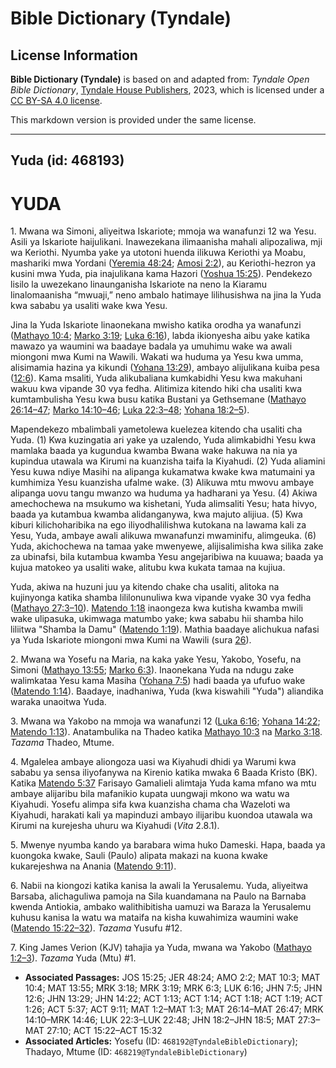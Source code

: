 # Bible Dictionary (Tyndale)

## License Information

**Bible Dictionary (Tyndale)** is based on and adapted from: _Tyndale Open Bible Dictionary_, [Tyndale House Publishers](https://tyndaleopenresources.com/), 2023, which is licensed under a [CC BY-SA 4.0 license](https://creativecommons.org/licenses/by-sa/4.0/legalcode.en).

This markdown version is provided under the same license.



--------------------------------

## Yuda (id: 468193)

YUDA
====

1\. Mwana wa Simoni, aliyeitwa Iskariote; mmoja wa wanafunzi 12 wa Yesu. Asili ya Iskariote haijulikani. Inawezekana ilimaanisha mahali alipozaliwa, mji wa Keriothi. Nyumba yake ya utotoni huenda ilikuwa Keriothi ya Moabu, mashariki mwa Yordani ([Yeremia 48:24](https://ref.ly/Jer48:24); [Amosi 2:2](https://ref.ly/Amos2:2)), au Keriothi\-hezron ya kusini mwa Yuda, pia inajulikana kama Hazori ([Yoshua 15:25](https://ref.ly/Josh15:25)). Pendekezo lisilo la uwezekano linaunganisha Iskariote na neno la Kiaramu linalomaanisha “mwuaji,” neno ambalo hatimaye lilihusishwa na jina la Yuda kwa sababu ya usaliti wake kwa Yesu.

Jina la Yuda Iskariote linaonekana mwisho katika orodha ya wanafunzi ([Mathayo 10:4](https://ref.ly/Matt10:4); [Marko 3:19](https://ref.ly/Mark3:19); [Luka 6:16](https://ref.ly/Luke6:16)), labda ikionyesha aibu yake katika mawazo ya waumini wa baadaye badala ya umuhimu wake wa awali miongoni mwa Kumi na Wawili. Wakati wa huduma ya Yesu kwa umma, alisimamia hazina ya kikundi ([Yohana 13:29](https://ref.ly/John13:29)), ambayo alijulikana kuiba pesa ([12:6](https://ref.ly/John12:6)). Kama msaliti, Yuda alikubaliana kumkabidhi Yesu kwa makuhani wakuu kwa vipande 30 vya fedha. Alitimiza kitendo hiki cha usaliti kwa kumtambulisha Yesu kwa busu katika Bustani ya Gethsemane ([Mathayo 26:14–47](https://ref.ly/Matt26:14-Matt26:47); [Marko 14:10–46](https://ref.ly/Mark14:10-Mark14:46); [Luka 22:3–48](https://ref.ly/Luke22:3-Luke22:48); [Yohana 18:2–5](https://ref.ly/John18:2-John18:5)).

Mapendekezo mbalimbali yametolewa kuelezea kitendo cha usaliti cha Yuda. (1\) Kwa kuzingatia ari yake ya uzalendo, Yuda alimkabidhi Yesu kwa mamlaka baada ya kugundua kwamba Bwana wake hakuwa na nia ya kupindua utawala wa Kirumi na kuanzisha taifa la Kiyahudi. (2\) Yuda aliamini Yesu kuwa ndiye Masihi na alipanga kukamatwa kwake kwa matumaini ya kumhimiza Yesu kuanzisha ufalme wake. (3\) Alikuwa mtu mwovu ambaye alipanga uovu tangu mwanzo wa huduma ya hadharani ya Yesu. (4\) Akiwa amechochewa na msukumo wa kishetani, Yuda alimsaliti Yesu; hata hivyo, baada ya kutambua kwamba alidanganywa, kwa majuto alijiua. (5\) Kwa kiburi kilichoharibika na ego iliyodhalilishwa kutokana na lawama kali za Yesu, Yuda, ambaye awali alikuwa mwanafunzi mwaminifu, alimgeuka. (6\) Yuda, akichochewa na tamaa yake mwenyewe, alijisalimisha kwa silika zake za ubinafsi, bila kutambua kwamba Yesu angejaribiwa na kuuawa; baada ya kujua matokeo ya usaliti wake, alitubu kwa kukata tamaa na kujiua.

Yuda, akiwa na huzuni juu ya kitendo chake cha usaliti, alitoka na kujinyonga katika shamba lililonunuliwa kwa vipande vyake 30 vya fedha ([Mathayo 27:3–10](https://ref.ly/Matt27:3-Matt27:10)). [Matendo 1:18](https://ref.ly/Acts1:18) inaongeza kwa kutisha kwamba mwili wake ulipasuka, ukimwaga matumbo yake; kwa sababu hii shamba hilo liliitwa "Shamba la Damu" ([Matendo 1:19](https://ref.ly/Acts1:19)). Mathia baadaye alichukua nafasi ya Yuda Iskariote miongoni mwa Kumi na Wawili (sura [26](https://ref.ly/Acts1:26)).

2\. Mwana wa Yosefu na Maria, na kaka yake Yesu, Yakobo, Yosefu, na Simoni ([Mathayo 13:55](https://ref.ly/Matt13:55); [Marko 6:3](https://ref.ly/Mark6:3)). Inaonekana Yuda na ndugu zake walimkataa Yesu kama Masiha ([Yohana 7:5](https://ref.ly/John7:5)) hadi baada ya ufufuo wake ([Matendo 1:14](https://ref.ly/Acts1:14)). Baadaye, inadhaniwa, Yuda (kwa kiswahili "Yuda") aliandika waraka unaoitwa Yuda.

3\. Mwana wa Yakobo na mmoja wa wanafunzi 12 ([Luka 6:16](https://ref.ly/Luke6:16); [Yohana 14:22](https://ref.ly/John14:22); [Matendo 1:13](https://ref.ly/Acts1:13)). Anatambulika na Thadeo katika [Mathayo 10:3](https://ref.ly/Matt10:3) na [Marko 3:18](https://ref.ly/Mark3:18). *Tazama* Thadeo, Mtume.

4\. Mgalelea ambaye aliongoza uasi wa Kiyahudi dhidi ya Warumi kwa sababu ya sensa iliyofanywa na Kirenio katika mwaka 6 Baada Kristo (BK). Katika [Matendo 5:37](https://ref.ly/Acts5:37) Farisayo Gamalieli alimtaja Yuda kama mfano wa mtu ambaye alijaribu bila mafanikio kupata uungwaji mkono wa watu wa Kiyahudi. Yosefu alimpa sifa kwa kuanzisha chama cha Wazeloti wa Kiyahudi, harakati kali ya mapinduzi ambayo ilijaribu kuondoa utawala wa Kirumi na kurejesha uhuru wa Kiyahudi (*Vita* 2\.8\.1\).

5\. Mwenye nyumba kando ya barabara wima huko Dameski. Hapa, baada ya kuongoka kwake, Sauli (Paulo) alipata makazi na kuona kwake kukarejeshwa na Anania ([Matendo 9:11](https://ref.ly/Acts9:11)).

6\. Nabii na kiongozi katika kanisa la awali la Yerusalemu. Yuda, aliyeitwa Barsaba, alichaguliwa pamoja na Sila kuandamana na Paulo na Barnaba kwenda Antiokia, ambako walithibitisha uamuzi wa Baraza la Yerusalemu kuhusu kanisa la watu wa mataifa na kisha kuwahimiza waumini wake ([Matendo 15:22–32](https://ref.ly/Acts15:22-Acts15:32)). *Tazama* Yusufu \#12.

7\. King James Verion (KJV) tahajia ya Yuda, mwana wa Yakobo ([Mathayo 1:2–3](https://ref.ly/Matt1:2-Matt1:3)). *Tazama* Yuda (Mtu) \#1.

* **Associated Passages:** JOS 15:25; JER 48:24; AMO 2:2; MAT 10:3; MAT 10:4; MAT 13:55; MRK 3:18; MRK 3:19; MRK 6:3; LUK 6:16; JHN 7:5; JHN 12:6; JHN 13:29; JHN 14:22; ACT 1:13; ACT 1:14; ACT 1:18; ACT 1:19; ACT 1:26; ACT 5:37; ACT 9:11; MAT 1:2–MAT 1:3; MAT 26:14–MAT 26:47; MRK 14:10–MRK 14:46; LUK 22:3–LUK 22:48; JHN 18:2–JHN 18:5; MAT 27:3–MAT 27:10; ACT 15:22–ACT 15:32
* **Associated Articles:** Yosefu (ID: `468192@TyndaleBibleDictionary`); Thadayo, Mtume (ID: `468219@TyndaleBibleDictionary`)

